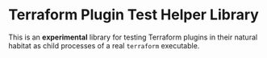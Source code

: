 # Terraform Plugin Test Helper Library

This is an **experimental** library for testing Terraform plugins in their
natural habitat as child processes of a real `terraform` executable.
